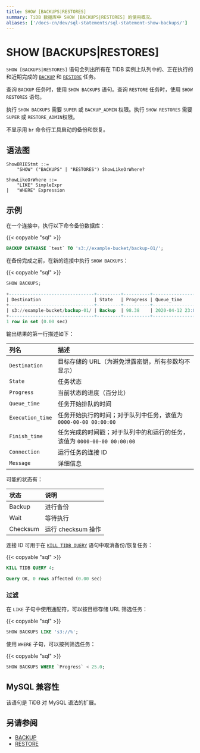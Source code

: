 ```yaml
---
title: SHOW [BACKUPS|RESTORES]
summary: TiDB 数据库中 SHOW [BACKUPS|RESTORES] 的使用概况。
aliases: ['/docs-cn/dev/sql-statements/sql-statement-show-backups/']
---
```


# SHOW [BACKUPS|RESTORES]

`SHOW [BACKUPS|RESTORES]` 语句会列出所有在 TiDB 实例上队列中的、正在执行的和近期完成的 [`BACKUP`](/sql-statements/sql-statement-backup.md) 和 [`RESTORE`](/sql-statements/sql-statement-restore.md) 任务。

查询 `BACKUP` 任务时，使用 `SHOW BACKUPS` 语句。查询 `RESTORE` 任务时，使用 `SHOW RESTORES` 语句。

执行 `SHOW BACKUPS` 需要 `SUPER` 或 `BACKUP_ADMIN` 权限。执行 `SHOW RESTORES` 需要 `SUPER` 或 `RESTORE_ADMIN`权限。

不显示用 `br` 命令行工具启动的备份和恢复。

## 语法图

```ebnf+diagram
ShowBRIEStmt ::=
    "SHOW" ("BACKUPS" | "RESTORES") ShowLikeOrWhere?

ShowLikeOrWhere ::=
    "LIKE" SimpleExpr
|   "WHERE" Expression
```

## 示例

在一个连接中，执行以下命令备份数据库：

{{< copyable "sql" >}}

```sql
BACKUP DATABASE `test` TO 's3://example-bucket/backup-01/';
```

在备份完成之前，在新的连接中执行 `SHOW BACKUPS`：

{{< copyable "sql" >}}

```sql
SHOW BACKUPS;
```

```sql
+--------------------------------+---------+----------+---------------------+---------------------+-------------+------------+---------+
| Destination                    | State   | Progress | Queue_time          | Execution_time      | Finish_time | Connection | Message |
+--------------------------------+---------+----------+---------------------+---------------------+-------------+------------+---------+
| s3://example-bucket/backup-01/ | Backup  | 98.38    | 2020-04-12 23:09:03 | 2020-04-12 23:09:25 |        NULL |          4 | NULL    |
+--------------------------------+---------+----------+---------------------+---------------------+-------------+------------+---------+
1 row in set (0.00 sec)
```

输出结果的第一行描述如下：

| 列名 | 描述 |
| :-------- | :--------- |
| `Destination` | 目标存储的 URL（为避免泄露密钥，所有参数均不显示） |
| `State` | 任务状态 |
| `Progress` | 当前状态的进度（百分比） |
| `Queue_time` | 任务开始排队的时间 |
| `Execution_time` | 任务开始执行的时间；对于队列中任务，该值为 `0000-00-00 00:00:00` |
| `Finish_time` | 任务完成的时间戳；对于队列中的和运行的任务，该值为 `0000-00-00 00:00:00` |
| `Connection` | 运行任务的连接 ID |
| `Message` | 详细信息 |

可能的状态有：

| 状态 | 说明 |
| :-----|:------------|
| Backup | 进行备份 |
| Wait | 等待执行 |
| Checksum | 运行 checksum 操作 |

连接 ID 可用于在 [`KILL TIDB QUERY`](/sql-statements/sql-statement-kill.md) 语句中取消备份/恢复任务：

{{< copyable "sql" >}}

```sql
KILL TIDB QUERY 4;
```

```sql
Query OK, 0 rows affected (0.00 sec)
```

### 过滤

在 `LIKE` 子句中使用通配符，可以按目标存储 URL 筛选任务：

{{< copyable "sql" >}}

```sql
SHOW BACKUPS LIKE 's3://%';
```

使用 `WHERE` 子句，可以按列筛选任务：

{{< copyable "sql" >}}

```sql
SHOW BACKUPS WHERE `Progress` < 25.0;
```

## MySQL 兼容性

该语句是 TiDB 对 MySQL 语法的扩展。

## 另请参阅

* [BACKUP](/sql-statements/sql-statement-backup.md)
* [RESTORE](/sql-statements/sql-statement-restore.md)
